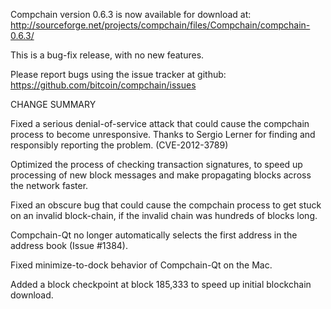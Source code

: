 Compchain version 0.6.3 is now available for download at:
  http://sourceforge.net/projects/compchain/files/Compchain/compchain-0.6.3/

This is a bug-fix release, with no new features.

Please report bugs using the issue tracker at github:
  https://github.com/bitcoin/compchain/issues

CHANGE SUMMARY

Fixed a serious denial-of-service attack that could cause the
compchain process to become unresponsive. Thanks to Sergio Lerner
for finding and responsibly reporting the problem. (CVE-2012-3789)

Optimized the process of checking transaction signatures, to
speed up processing of new block messages and make propagating
blocks across the network faster.

Fixed an obscure bug that could cause the compchain process to get
stuck on an invalid block-chain, if the invalid chain was
hundreds of blocks long.

Compchain-Qt no longer automatically selects the first address
in the address book (Issue #1384).

Fixed minimize-to-dock behavior of Compchain-Qt on the Mac.

Added a block checkpoint at block 185,333 to speed up initial
blockchain download.
